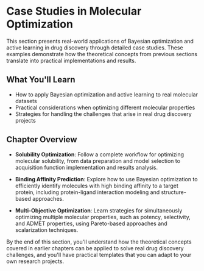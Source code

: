 # Case Studies in Molecular Optimization

This section presents real-world applications of Bayesian optimization and active learning in drug discovery through detailed case studies. These examples demonstrate how the theoretical concepts from previous sections translate into practical implementations and results.

## What You'll Learn

- How to apply Bayesian optimization and active learning to real molecular datasets
- Practical considerations when optimizing different molecular properties
- Strategies for handling the challenges that arise in real drug discovery projects

## Chapter Overview

- **Solubility Optimization**: Follow a complete workflow for optimizing molecular solubility, from data preparation and model selection to acquisition function implementation and results analysis.

- **Binding Affinity Prediction**: Explore how to use Bayesian optimization to efficiently identify molecules with high binding affinity to a target protein, including protein-ligand interaction modeling and structure-based approaches.

- **Multi-Objective Optimization**: Learn strategies for simultaneously optimizing multiple molecular properties, such as potency, selectivity, and ADMET properties, using Pareto-based approaches and scalarization techniques.

By the end of this section, you'll understand how the theoretical concepts covered in earlier chapters can be applied to solve real drug discovery challenges, and you'll have practical templates that you can adapt to your own research projects.